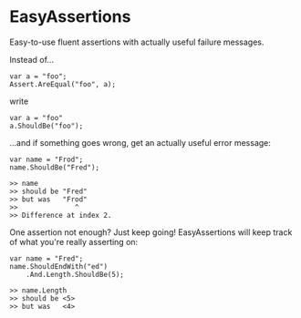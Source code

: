 # EasyAssertions
Easy-to-use fluent assertions with actually useful failure messages.

Instead of...

    var a = "foo";
    Assert.AreEqual("foo", a);
    
write

    var a = "foo"
    a.ShouldBe("foo");
    
...and if something goes wrong, get an actually useful error message:

    var name = "Frod";
    name.ShouldBe("Fred");
    
    >> name
    >> should be "Fred"
    >> but was   "Frod"
    >>              ^
    >> Difference at index 2.

One assertion not enough? Just keep going! EasyAssertions will keep track of what you're really asserting on:

    var name = "Fred";
    name.ShouldEndWith("ed")
        .And.Length.ShouldBe(5);        
        
    >> name.Length
    >> should be <5>
    >> but was   <4>